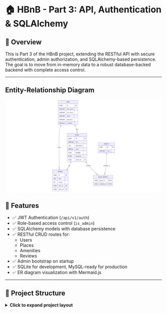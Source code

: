 # 🏠 HBnB - Part 3: API, Authentication & SQLAlchemy

## 📌 Overview

This is Part 3 of the HBnB project, extending the RESTful API with secure authentication, admin authorization, and SQLAlchemy-based persistence. The goal is to move from in-memory data to a robust database-backed backend with complete access control.

---
## Entity-Relationship Diagram

![ER Diagram](./diagrams/diagram.png)

## 🧩 Features

- ✅ JWT Authentication (`/api/v1/auth`)
- ✅ Role-based access control (`is_admin`)
- ✅ SQLAlchemy models with database persistence
- ✅ RESTful CRUD routes for:
  - Users
  - Places
  - Amenities
  - Reviews
- ✅ Admin bootstrap on startup
- ✅ SQLite for development, MySQL-ready for production
- ✅ ER diagram visualization with Mermaid.js

---

## 📂 Project Structure

<details>
<summary><strong>Click to expand project layout</strong></summary>

```plaintext
part3/
├── app/
│   ├── __init__.py
│   ├── models/
│   ├── api/
│   └── services/
├── sql/
│   ├── schema.sql
│   └── data.sql
├── diagrams/
│   └── er_diagram.png
├── test.db
├── README.md
└── ...
</details> ```

---

## 🔐 Authentication & Authorization

- `POST /api/v1/auth/login`: returns JWT access token
- Users can:
  - Access and modify their own data
  - Review others' places (1 review max per place)
- Admins can:
  - Create/update/delete any user, place, or review

---

## 🧠 Tech Stack

- **Flask**
- **SQLAlchemy**
- **Flask-JWT-Extended**
- **Flask-Bcrypt**
- **Flask-RESTx**
- **SQLite / MySQL**
- **Mermaid.js**

---

## 🧪 Testing & Usage

Run Flask with:

```bash
flask run
Launch the Flask shell:

bash
Copy
Edit
flask shell
To inspect the database (SQLite):

bash
Copy
Edit
sqlite3 test.db
🗃️ Initial Admin User
Auto-created on startup if not present:

makefile
Copy
Edit
Email:    admin@hbnb.com
Password: admin123
🖼️ ER Diagram

🛠️ SQL Schema + Seed
All tables and initial data can be recreated manually:

bash
Copy
Edit
sqlite3 test.db < schema.sql
sqlite3 test.db < data.sql

## Author

Written by:

**Joseph Gleason**  
Holberton School
```